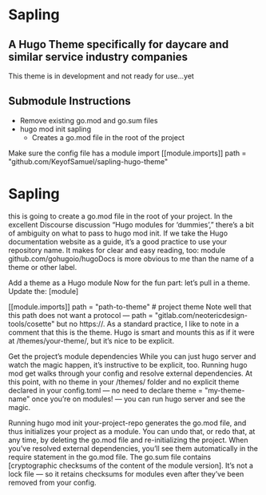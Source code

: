 # Sapling
## A Hugo Theme specifically for daycare and similar service industry companies

This theme is in development and not ready for use...yet


## Submodule Instructions

* Remove existing go.mod and go.sum files
* hugo mod init sapling
  * Creates a go.mod file in the root of the project

Make sure the config file has a module import
[[module.imports]]
  path = "github.com/KeyofSamuel/sapling-hugo-theme"
  # Sapling

this is going to create a go.mod file in the root of your project. In the excellent Discourse discussion “Hugo modules for ‘dummies’,” there’s a bit of ambiguity on what to pass to hugo mod init. If we take the Hugo documentation website as a guide, it’s a good practice to use your repository name. It makes for clear and easy reading, too: module github.com/gohugoio/hugoDocs is more obvious to me than the name of a theme or other label.

Add a theme as a Hugo module
Now for the fun part: let’s pull in a theme. Update the: [module]

[[module.imports]]
    path = "path-to-theme"
    # project theme
Note well that this path does not want a protocol — path = "gitlab.com/neotericdesign-tools/cosette" but no https://. As a standard practice, I like to note in a comment that this is the theme. Hugo is smart and mounts this as if it were at /themes/your-theme/, but it’s nice to be explicit.

Get the project’s module dependencies
While you can just hugo server and watch the magic happen, it’s instructive to be explicit, too. Running hugo mod get walks through your config and resolve external dependencies. At this point, with no theme in your /themes/ folder and no explicit theme declared in your config.toml — no need to declare theme = "my-theme-name" once you’re on modules! — you can run hugo server and see the magic.

Running hugo mod init your-project-repo generates the go.mod file, and thus initializes your project as a module. You can undo that, or redo that, at any time, by deleting the go.mod file and re-initializing the project. When you’ve resolved external dependencies, you’ll see them automatically in the require statement in the go.mod file. The go.sum file contains [cryptographic checksums of the content of the module version]. It’s not a lock file — so it retains checksums for modules even after they’ve been removed from your config.
